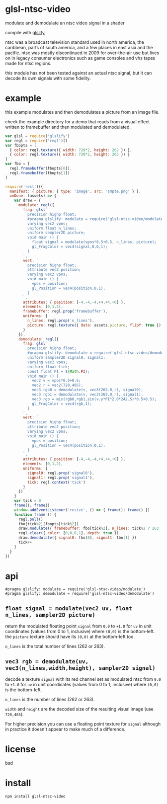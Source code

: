# glsl-ntsc-video

modulate and demodulate an ntsc video signal in a shader

compile with [glslify][]

ntsc was a broadcast television standard used in north america, the caribbean, parts of south
america, and a few places in east asia and the pacific. ntsc was mostly discontinued in 2009 for
over-the-air use but lives on in legacy consumer electronics such as game consoles and vhs tapes
made for ntsc regions.

this module has not been tested against an actual ntsc signal, but it can decode its own signals
with some fidelity.

[glslify]: https://github.com/glslify/glslify

# example

this example modulates and then demodulates a picture from an image file.

check the example directory for a demo that reads from a visual effect written to framebuffer and
then modulated and demodulated.

``` js
var glsl = require('glslify')
var regl = require('regl')()
var fbopts = [
  { color: regl.texture({ width: 720*2, height: 262 }) },
  { color: regl.texture({ width: 720*2, height: 263 }) }
]
var fbo = [
  regl.framebuffer(fbopts[0]),
  regl.framebuffer(fbopts[1])
]

require('resl')({
  manifest: { picture: { type: 'image', src: 'smpte.png' } },
  onDone: (assets) => {
    var draw = {
      modulate: regl({
        frag: glsl`
          precision highp float;
          #pragma glslify: modulate = require('glsl-ntsc-video/modulate')
          varying vec2 vpos;
          uniform float n_lines;
          uniform sampler2D picture;
          void main () {
            float signal = modulate(vpos*0.5+0.5, n_lines, picture);
            gl_FragColor = vec4(signal,0,0,1);
          }
        `,
        vert: `
          precision highp float;
          attribute vec2 position;
          varying vec2 vpos;
          void main () {
            vpos = position;
            gl_Position = vec4(position,0,1);
          }
        `,
        attributes: { position: [-4,-4,-4,+4,+4,+0] },
        elements: [0,1,2],
        framebuffer: regl.prop('framebuffer'),
        uniforms: {
          n_lines: regl.prop('n_lines'),
          picture: regl.texture({ data: assets.picture, flipY: true })
        }
      }),
      demodulate: regl({
        frag: glsl`
          precision highp float;
          #pragma glslify: demodulate = require('glsl-ntsc-video/demodulate')
          uniform sampler2D signal0, signal1;
          varying vec2 vpos;
          uniform float tick;
          const float PI = ${Math.PI};
          void main () {
            vec2 v = vpos*0.5+0.5;
            vec2 r = vec2(720,485);
            vec3 rgb0 = demodulate(v, vec3(262.0,r), signal0);
            vec3 rgb1 = demodulate(v, vec3(263.0,r), signal1);
            vec3 rgb = mix(rgb0,rgb1,sin(v.y*PI*2.0*242.5)*0.5+0.5);
            gl_FragColor = vec4(rgb,1);
          }
        `,
        vert: `
          precision highp float;
          attribute vec2 position;
          varying vec2 vpos;
          void main () {
            vpos = position;
            gl_Position = vec4(position,0,1);
          }
        `,
        attributes: { position: [-4,-4,-4,+4,+4,+0] },
        elements: [0,1,2],
        uniforms: {
          signal0: regl.prop('signal0'),
          signal1: regl.prop('signal1'),
          tick: regl.context('tick')
        }
      })
    }
    var tick = 0
    frame(); frame()
    window.addEventListener('resize', () => { frame(); frame() })
    function frame () {
      regl.poll()
      fbo[tick%2](fbopts[tick%2])
      draw.modulate({ framebuffer: fbo[tick%2], n_lines: tick%2 ? 263 : 262 })
      regl.clear({ color: [0,0,0,1], depth: true })
      draw.demodulate({ signal0: fbo[0], signal1: fbo[1] })
      tick++
    }
  }
})
```

# api

```
#pragma glslify: modulate = require('glsl-ntsc-video/modulate')
#pragma glslify: demodulate = require('glsl-ntsc-video/demodulate')
```

## `float signal = modulate(vec2 uv, float n_lines, sampler2D picture)`

return the modulated floating point `signal` from `0.0` to `+1.0` for `uv` in unit coordinates
(values from 0 to 1, inclusive) where `(0,0)` is the bottom-left. the `picture` texture should have
its `(0,0)` at the bottom-left too.

`n_lines` is the total number of lines (262 or 263).

## `vec3 rgb = demodulate(uv, vec3(n_lines,width,height), sampler2D signal)`

decode a texture `signal` with its red channel set as modulated ntsc from `0.0` to `+1.0` for
`uv` in unit coordinates (values from 0 to 1, inclusive) where `(0,0)` is the bottom-left.

`n_lines` is the number of lines (262 or 263).

`width` and `height` are the decoded size of the resulting visual image (use `720,485`).

For higher precision you can use a floating point texture for `signal` although in practice it
doesn't appear to make much of a difference.

# license

bsd

# install

```
npm install glsl-ntsc-video
```
